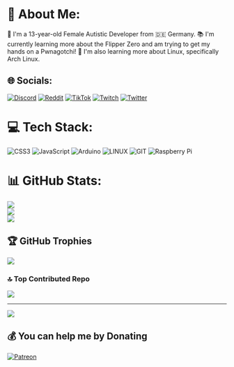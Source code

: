 # 💫 About Me:
👩 I'm a 13-year-old Female Autistic Developer from 🇩🇪 Germany.
📚 I'm currently learning more about the Flipper Zero and am trying to get my hands on a Pwnagotchi!
🐧 I'm also learning more about Linux, specifically Arch Linux.


## 🌐 Socials:
[![Discord](https://img.shields.io/badge/Discord-%237289DA.svg?logo=discord&logoColor=white)](https://discord.gg/https://discord.gg/zDhX9nyT) [![Reddit](https://img.shields.io/badge/Reddit-%23FF4500.svg?logo=Reddit&logoColor=white)](https://reddit.com/user/mikoinspace) [![TikTok](https://img.shields.io/badge/TikTok-%23000000.svg?logo=TikTok&logoColor=white)](https://tiktok.com/@mikoinspace) [![Twitch](https://img.shields.io/badge/Twitch-%239146FF.svg?logo=Twitch&logoColor=white)](https://twitch.tv/mikoinspace) [![Twitter](https://img.shields.io/badge/Twitter-%231DA1F2.svg?logo=Twitter&logoColor=white)](https://twitter.com/mikoinspace) 

# 💻 Tech Stack:
![CSS3](https://img.shields.io/badge/css3-%231572B6.svg?style=for-the-badge&logo=css3&logoColor=white) ![JavaScript](https://img.shields.io/badge/javascript-%23323330.svg?style=for-the-badge&logo=javascript&logoColor=%23F7DF1E) ![Arduino](https://img.shields.io/badge/-Arduino-00979D?style=for-the-badge&logo=Arduino&logoColor=white) ![LINUX](https://img.shields.io/badge/Linux-FCC624?style=for-the-badge&logo=linux&logoColor=black) ![GIT](https://img.shields.io/badge/Git-fc6d26?style=for-the-badge&logo=git&logoColor=white) ![Raspberry Pi](https://img.shields.io/badge/-RaspberryPi-C51A4A?style=for-the-badge&logo=Raspberry-Pi)
# 📊 GitHub Stats:
![](https://github-readme-stats.vercel.app/api?username=MikoInSpace&theme=dark&hide_border=false&include_all_commits=false&count_private=false)<br/>
![](https://github-readme-streak-stats.herokuapp.com/?user=MikoInSpace&theme=dark&hide_border=false)<br/>
![](https://github-readme-stats.vercel.app/api/top-langs/?username=MikoInSpace&theme=dark&hide_border=false&include_all_commits=false&count_private=false&layout=compact)

## 🏆 GitHub Trophies
![](https://github-profile-trophy.vercel.app/?username=MikoInSpace&theme=dark&no-frame=true&no-bg=true&margin-w=4)

### 🔝 Top Contributed Repo
![](https://github-contributor-stats.vercel.app/api?username=MikoInSpace&limit=5&theme=dark&combine_all_yearly_contributions=true)

---
[![](https://visitcount.itsvg.in/api?id=MikoInSpace&icon=0&color=12)](https://visitcount.itsvg.in)

  ## 💰 You can help me by Donating
  [![Patreon](https://img.shields.io/badge/Patreon-F96854?style=for-the-badge&logo=patreon&logoColor=white)](https://patreon.com/mikoinspace) 

  
<!-- Proudly created with GPRM ( https://gprm.itsvg.in ) -->
